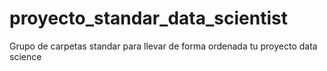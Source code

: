 # proyecto_standar_data_scientist
Grupo de carpetas standar para llevar de forma ordenada tu proyecto data science
